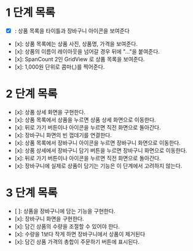 # 1 단계 목록

- [x] : 상품 목록을 타이틀과 장바구니 아이콘을 보여준다
- [x]: 상품 목록에는 상품 사진, 상품명, 가격을 보여준다.
- [x]: 상품의 이름이 레이아웃을 넘어갈 경우 뒤에 "..."을 붙여준다.
- [x]: SpanCount 2인 GridView 로 상품 목록을 보여준다.
- [x]: 1,000원 단위로 콤마(,)를 찍어준다.

# 2 단계 목록

- [x]: 상품 상세 화면을 구현한다.  
- [x]: 상품 목록에서 상품을 누르면 상품 상세 화면으로 이동한다.  
- [x]: 뒤로 가기 버튼이나 아이콘을 누르면 직전 화면으로 돌아간다.  
- [x]: 장바구니 화면의 빈 껍데기를 연결한다.  
- [x]: 상품 목록에서 장바구니 아이콘을 누르면 장바구니 화면으로 이동한다.  
- [x]: 상품 상세에서 장바구니 담기 버튼을 누르면 장바구니 화면으로 이동한다.  
- [x]: 뒤로 가기 버튼이나 아이콘을 누르면 직전 화면으로 돌아간다.  
- [x]: 장바구니에 실제로 상품이 담기는 기능은 이 단계에서 고려하지 않는다.

# 3 단계 목록

- [ ]: 상품을 장바구니에 담는 기능을 구현한다.
- [x]: 장바구니 화면을 구현한다.
- [x]: 담긴 상품의 수량을 조절할 수 있어야 한다.
- [x]: 수량을 1보다 작게 하면 장바구니에서 상품이 제거된다
- [x]: 담긴 상품 가격의 총합이 주문하기 버튼에 표시된다.